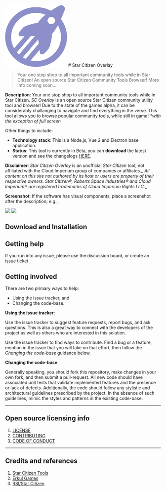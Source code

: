<img src="https://github.com/AndrewR3K/scoverlay/blob/v0.2.2/public/icons/logo.png?raw=true" width="200" height="200">
# Star Citizen Overlay

> Your one stop shop to all important community tools while in Star Citizen! An open source Star Citizen Community Tools Browser! More info coming soon...

**Description**:  Your one stop shop to all important community tools while in Star Citizen. _SC Overlay_ is an open source Star Citizen community utility tool and browser!
Due to the state of the games alpha, it can be considerably challanging to navigate and find everything in the verse. This tool allows you to browse popular community tools, while still in game! _*with the exception of full screen_

Other things to include:

  - **Technology stack**: This is a Node.js, Vue 2 and Electron base application.
  - **Status**:  This tool is currently in Beta, you can **download** the latest version and see the changelogs [HERE](releases/download/latest).

**Disclaimer**:
_Star Citizen Overlay_ is an unofficial _Star Citizen_ tool, not affiliated with the Cloud Imperium group of companies or affiliates.*_
*All content on this site not authored by its host or users are property of their respective owners.*
Star Citizen®, Roberts Space Industries® and Cloud Imperium® are registered trademarks of Cloud Imperium Rights LLC.*_

**Screenshot**: If the software has visual components, place a screenshot after the description; e.g.,

![](src/assets/screenshot-1.png)
![](src/assets/screenshot-2.png)

## Download and Installation


## Getting help
If you run into any issue, please use the discussion board, or create an issue ticket.


## Getting involved

There are two primary ways to help: 
 - Using the issue tracker, and 
 - Changing the code-base.

**Using the issue tracker**:

Use the issue tracker to suggest feature requests, report bugs, and ask questions. 
This is also a great way to connect with the developers of the project as well
as others who are interested in this solution.  

Use the issue tracker to find ways to contribute. Find a bug or a feature, mention in
the issue that you will take on that effort, then follow the _Changing the code-base_ 
guidance below.


**Changing the code-base**

Generally speaking, you should fork this repository, make changes in your
own fork, and then submit a pull-request.  All new code should have associated unit
tests that validate implemented features and the presence or lack of defects. 
Additionally, the code should follow any stylistic and architectural guidelines 
prescribed by the project. In the absence of such guidelines, mimic the styles
and patterns in the existing code-base.

----

## Open source licensing info
1. [LICENSE](LICENSE)
2. [CONTRIBUTING](CONTRIBUTING.md)
3. [CODE OF CONDUCT](CODE_OF_CONDUCT.md)

----

## Credits and references

1. [Star Citizen Tools](https://starcitizen.tools/)
2. [Erkul Games](https://www.erkul.games/)
3. [RSI/Star Citizen](https://robertsspaceindustries.com/)
